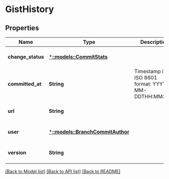 # GistHistory

## Properties
Name | Type | Description | Notes
------------ | ------------- | ------------- | -------------
**change_status** | [***::models::CommitStats**](commit_stats.md) |  | [optional] [default to null]
**committed_at** | **String** | Timestamp in ISO 8601 format: YYYY-MM-DDTHH:MM:SSZ. | [optional] [default to null]
**url** | **String** |  | [optional] [default to null]
**user** | [***::models::BranchCommitAuthor**](branch_commit_author.md) |  | [optional] [default to null]
**version** | **String** |  | [optional] [default to null]

[[Back to Model list]](../README.md#documentation-for-models) [[Back to API list]](../README.md#documentation-for-api-endpoints) [[Back to README]](../README.md)


